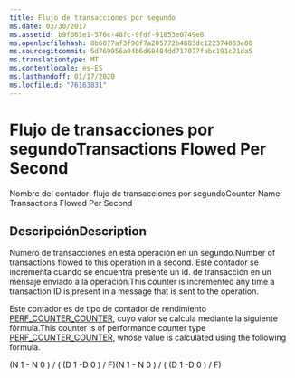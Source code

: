 ```yaml
---
title: Flujo de transacciones por segundo
ms.date: 03/30/2017
ms.assetid: b9f661e1-576c-48fc-9fdf-91853e0749e8
ms.openlocfilehash: 8b6077af3f98f7a205772b4883dc122374083e00
ms.sourcegitcommit: 5d769956a04b6d68484dd717077fabc191c21da5
ms.translationtype: MT
ms.contentlocale: es-ES
ms.lasthandoff: 01/17/2020
ms.locfileid: "76163831"
---
```

# <a name="transactions-flowed-per-second"></a><span data-ttu-id="f7069-102">Flujo de transacciones por segundo</span><span class="sxs-lookup"><span data-stu-id="f7069-102">Transactions Flowed Per Second</span></span>
<span data-ttu-id="f7069-103">Nombre del contador: flujo de transacciones por segundo</span><span class="sxs-lookup"><span data-stu-id="f7069-103">Counter Name:  Transactions Flowed Per Second</span></span>  
  
## <a name="description"></a><span data-ttu-id="f7069-104">Descripción</span><span class="sxs-lookup"><span data-stu-id="f7069-104">Description</span></span>  
 <span data-ttu-id="f7069-105">Número de transacciones en esta operación en un segundo.</span><span class="sxs-lookup"><span data-stu-id="f7069-105">Number of transactions flowed to this operation in a second.</span></span> <span data-ttu-id="f7069-106">Este contador se incrementa cuando se encuentra presente un id. de transacción en un mensaje enviado a la operación.</span><span class="sxs-lookup"><span data-stu-id="f7069-106">This counter is incremented any time a transaction ID is present in a message that is sent to the operation.</span></span>  
  
 <span data-ttu-id="f7069-107">Este contador es de tipo de contador de rendimiento [PERF_COUNTER_COUNTER](https://docs.microsoft.com/previous-versions/windows/it-pro/windows-server-2003/cc740048(v=ws.10)), cuyo valor se calcula mediante la siguiente fórmula.</span><span class="sxs-lookup"><span data-stu-id="f7069-107">This counter is of performance counter type [PERF_COUNTER_COUNTER](https://docs.microsoft.com/previous-versions/windows/it-pro/windows-server-2003/cc740048(v=ws.10)), whose value is calculated using the following formula.</span></span>  
  
 <span data-ttu-id="f7069-108">(N 1 - N 0 ) / ( (D 1 -D 0 ) / F)</span><span class="sxs-lookup"><span data-stu-id="f7069-108">(N 1 - N 0 ) / ( (D 1 -D 0 ) / F)</span></span>
